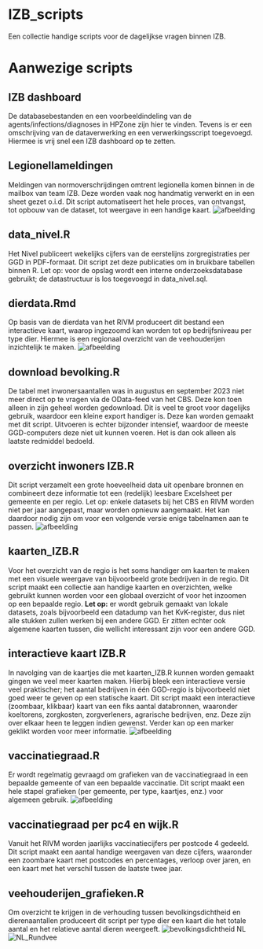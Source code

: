 # IZB_scripts
Een collectie handige scripts voor de dagelijkse vragen binnen IZB.

# Aanwezige scripts

## IZB dashboard
De databasebestanden en een voorbeeldindeling van de agents/infections/diagnoses in HPZone zijn hier te vinden. Tevens is er een omschrijving van de dataverwerking en een verwerkingsscript toegevoegd. Hiermee is vrij snel een IZB dashboard op te zetten.

## Legionellameldingen
Meldingen van normoverschrijdingen omtrent legionella komen binnen in de mailbox van team IZB. Deze worden vaak nog handmatig verwerkt en in een sheet gezet o.i.d. Dit script automatiseert het hele proces, van ontvangst, tot opbouw van de dataset, tot weergave in een handige kaart.
![afbeelding](https://github.com/user-attachments/assets/caf6e0b5-b6af-4148-8de3-75932edc6048)

## data_nivel.R
Het Nivel publiceert wekelijks cijfers van de eerstelijns zorgregistraties per GGD in PDF-formaat. Dit script zet deze publicaties om in bruikbare tabellen binnen R. Let op: voor de opslag wordt een interne onderzoeksdatabase gebruikt; de datastructuur is los toegevoegd in data_nivel.sql.

## dierdata.Rmd
Op basis van de dierdata van het RIVM produceert dit bestand een interactieve kaart, waarop ingezoomd kan worden tot op bedrijfsniveau per type dier. Hiermee is een regionaal overzicht van de veehouderijen inzichtelijk te maken.
![afbeelding](https://github.com/user-attachments/assets/74a15bde-7ab2-4cbe-b5ce-2eea4c1de6fe)


## download bevolking.R
De tabel met inwonersaantallen was in augustus en september 2023 niet meer direct op te vragen via de OData-feed van het CBS. Deze kon toen alleen in zijn geheel worden gedownload. Dit is veel te groot voor dagelijks gebruik, waardoor een kleine export handiger is. Deze kan worden gemaakt met dit script. Uitvoeren is echter bijzonder intensief, waardoor de meeste GGD-computers deze niet uit kunnen voeren. Het is dan ook alleen als laatste redmiddel bedoeld.

## overzicht inwoners IZB.R
Dit script verzamelt een grote hoeveelheid data uit openbare bronnen en combineert deze informatie tot een (redelijk) leesbare Excelsheet per gemeente en per regio. Let op: enkele datasets bij het CBS en RIVM worden niet per jaar aangepast, maar worden opnieuw aangemaakt. Het kan daardoor nodig zijn om voor een volgende versie enige tabelnamen aan te passen.
![afbeelding](https://github.com/ggdatascience/IZB_scripts/assets/125073330/18965456-02f4-4cfb-998a-bf0fc2635623)

## kaarten_IZB.R
Voor het overzicht van de regio is het soms handiger om kaarten te maken met een visuele weergave van bijvoorbeeld grote bedrijven in de regio. Dit script maakt een collectie aan handige kaarten en overzichten, welke gebruikt kunnen worden voor een globaal overzicht of voor het inzoomen op een bepaalde regio. **Let op:** er wordt gebruik gemaakt van lokale datasets, zoals bijvoorbeeld een datadump van het KvK-register, dus niet alle stukken zullen werken bij een andere GGD. Er zitten echter ook algemene kaarten tussen, die wellicht interessant zijn voor een andere GGD.

## interactieve kaart IZB.R
In navolging van de kaartjes die met kaarten_IZB.R kunnen worden gemaakt gingen we veel meer kaarten maken. Hierbij bleek een interactieve versie veel praktischer; het aantal bedrijven in één GGD-regio is bijvoorbeeld niet goed weer te geven op een statische kaart. Dit script maakt een interactieve (zoombaar, klikbaar) kaart van een fiks aantal databronnen, waaronder koeltorens, zorgkosten, zorgverleners, agrarische bedrijven, enz. Deze zijn over elkaar heen te leggen indien gewenst. Verder kan op een marker geklikt worden voor meer informatie.
![afbeelding](https://github.com/ggdatascience/IZB_scripts/assets/125073330/08f73eaa-48db-4ace-abc3-f7c884635d0b)

## vaccinatiegraad.R
Er wordt regelmatig gevraagd om grafieken van de vaccinatiegraad in een bepaalde gemeente of van een bepaalde vaccinatie. Dit script maakt een hele stapel grafieken (per gemeente, per type, kaartjes, enz.) voor algemeen gebruik.
![afbeelding](https://github.com/ggdatascience/IZB_scripts/assets/125073330/08c6eba7-f6da-4ee4-b321-35a1efc1eb1c)

## vaccinatiegraad per pc4 en wijk.R
Vanuit het RIVM worden jaarlijks vaccinatiecijfers per postcode 4 gedeeld. Dit script maakt een aantal handige weergaven van deze cijfers, waaronder een zoombare kaart met postcodes en percentages, verloop over jaren, en een kaart met het verschil tussen de laatste twee jaar.

## veehouderijen_grafieken.R
Om overzicht te krijgen in de verhouding tussen bevolkingsdichtheid en dierenaantallen produceert dit script per type dier een kaart die het totale aantal en het relatieve aantal dieren weergeeft.
![bevolkingsdichtheid NL](https://github.com/user-attachments/assets/266b9c9a-ebfd-4c80-bb96-681f69212a97)
![NL_Rundvee](https://github.com/user-attachments/assets/787d0f58-6436-4ad3-b065-2386d6c08102)


